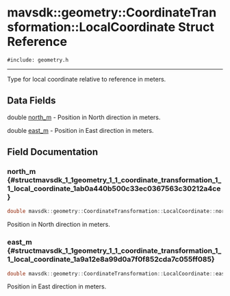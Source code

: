 # mavsdk::geometry::CoordinateTransformation::LocalCoordinate Struct Reference
`#include: geometry.h`

----


Type for local coordinate relative to reference in meters. 


## Data Fields


double [north_m](#structmavsdk_1_1geometry_1_1_coordinate_transformation_1_1_local_coordinate_1ab0a440b500c33ec0367563c30212a4ce)  - Position in North direction in meters.

double [east_m](#structmavsdk_1_1geometry_1_1_coordinate_transformation_1_1_local_coordinate_1a9a12e8a99d0a7f0f852cda7c055ff085)  - Position in East direction in meters.


## Field Documentation


### north_m {#structmavsdk_1_1geometry_1_1_coordinate_transformation_1_1_local_coordinate_1ab0a440b500c33ec0367563c30212a4ce}

```cpp
double mavsdk::geometry::CoordinateTransformation::LocalCoordinate::north_m
```


Position in North direction in meters.


### east_m {#structmavsdk_1_1geometry_1_1_coordinate_transformation_1_1_local_coordinate_1a9a12e8a99d0a7f0f852cda7c055ff085}

```cpp
double mavsdk::geometry::CoordinateTransformation::LocalCoordinate::east_m
```


Position in East direction in meters.

